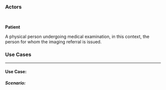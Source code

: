 ### Actors

<br>

**Patient**

A physical person undergoing medical examination, in this context, the person for whom the imaging referral is issued.

### Use Cases

---

#### Use Case: 

##### Scenario: 